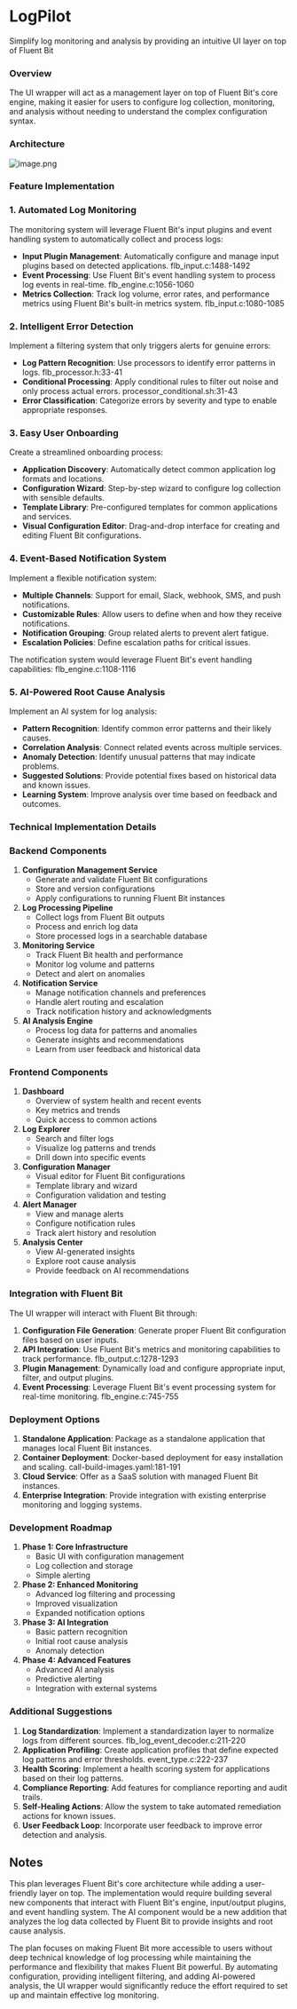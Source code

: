 # LogPilot
Simplify log monitoring and analysis by providing an intuitive UI layer on top of Fluent Bit

### **Overview**

The UI wrapper will act as a management layer on top of Fluent Bit's core engine, making it easier for users to configure log collection, monitoring, and analysis without needing to understand the complex configuration syntax.

### **Architecture**

![image.png](attachment:e39c4ed1-7aac-4731-8a7f-dc9b82ef20dd:image.png)

### **Feature Implementation**

### **1. Automated Log Monitoring**

The monitoring system will leverage Fluent Bit's input plugins and event handling system to automatically collect and process logs:

- **Input Plugin Management**: Automatically configure and manage input plugins based on detected applications. flb_input.c:1488-1492
- **Event Processing**: Use Fluent Bit's event handling system to process log events in real-time. flb_engine.c:1056-1060
- **Metrics Collection**: Track log volume, error rates, and performance metrics using Fluent Bit's built-in metrics system. flb_input.c:1080-1085

### **2. Intelligent Error Detection**

Implement a filtering system that only triggers alerts for genuine errors:

- **Log Pattern Recognition**: Use processors to identify error patterns in logs. flb_processor.h:33-41
- **Conditional Processing**: Apply conditional rules to filter out noise and only process actual errors. processor_conditional.sh:31-43
- **Error Classification**: Categorize errors by severity and type to enable appropriate responses.

### **3. Easy User Onboarding**

Create a streamlined onboarding process:

- **Application Discovery**: Automatically detect common application log formats and locations.
- **Configuration Wizard**: Step-by-step wizard to configure log collection with sensible defaults.
- **Template Library**: Pre-configured templates for common applications and services.
- **Visual Configuration Editor**: Drag-and-drop interface for creating and editing Fluent Bit configurations.

### **4. Event-Based Notification System**

Implement a flexible notification system:

- **Multiple Channels**: Support for email, Slack, webhook, SMS, and push notifications.
- **Customizable Rules**: Allow users to define when and how they receive notifications.
- **Notification Grouping**: Group related alerts to prevent alert fatigue.
- **Escalation Policies**: Define escalation paths for critical issues.

The notification system would leverage Fluent Bit's event handling capabilities: flb_engine.c:1108-1116

### **5. AI-Powered Root Cause Analysis**

Implement an AI system for log analysis:

- **Pattern Recognition**: Identify common error patterns and their likely causes.
- **Correlation Analysis**: Connect related events across multiple services.
- **Anomaly Detection**: Identify unusual patterns that may indicate problems.
- **Suggested Solutions**: Provide potential fixes based on historical data and known issues.
- **Learning System**: Improve analysis over time based on feedback and outcomes.

### **Technical Implementation Details**

### **Backend Components**

1. **Configuration Management Service**
    - Generate and validate Fluent Bit configurations
    - Store and version configurations
    - Apply configurations to running Fluent Bit instances
2. **Log Processing Pipeline**
    - Collect logs from Fluent Bit outputs
    - Process and enrich log data
    - Store processed logs in a searchable database
3. **Monitoring Service**
    - Track Fluent Bit health and performance
    - Monitor log volume and patterns
    - Detect and alert on anomalies
4. **Notification Service**
    - Manage notification channels and preferences
    - Handle alert routing and escalation
    - Track notification history and acknowledgments
5. **AI Analysis Engine**
    - Process log data for patterns and anomalies
    - Generate insights and recommendations
    - Learn from user feedback and historical data

### **Frontend Components**

1. **Dashboard**
    - Overview of system health and recent events
    - Key metrics and trends
    - Quick access to common actions
2. **Log Explorer**
    - Search and filter logs
    - Visualize log patterns and trends
    - Drill down into specific events
3. **Configuration Manager**
    - Visual editor for Fluent Bit configurations
    - Template library and wizard
    - Configuration validation and testing
4. **Alert Manager**
    - View and manage alerts
    - Configure notification rules
    - Track alert history and resolution
5. **Analysis Center**
    - View AI-generated insights
    - Explore root cause analysis
    - Provide feedback on AI recommendations

### **Integration with Fluent Bit**

The UI wrapper will interact with Fluent Bit through:

1. **Configuration File Generation**: Generate proper Fluent Bit configuration files based on user inputs.
2. **API Integration**: Use Fluent Bit's metrics and monitoring capabilities to track performance. flb_output.c:1278-1293
3. **Plugin Management**: Dynamically load and configure appropriate input, filter, and output plugins.
4. **Event Processing**: Leverage Fluent Bit's event processing system for real-time monitoring. flb_engine.c:745-755

### **Deployment Options**

1. **Standalone Application**: Package as a standalone application that manages local Fluent Bit instances.
2. **Container Deployment**: Docker-based deployment for easy installation and scaling. call-build-images.yaml:181-191
3. **Cloud Service**: Offer as a SaaS solution with managed Fluent Bit instances.
4. **Enterprise Integration**: Provide integration with existing enterprise monitoring and logging systems.

### **Development Roadmap**

1. **Phase 1: Core Infrastructure**
    - Basic UI with configuration management
    - Log collection and storage
    - Simple alerting
2. **Phase 2: Enhanced Monitoring**
    - Advanced log filtering and processing
    - Improved visualization
    - Expanded notification options
3. **Phase 3: AI Integration**
    - Basic pattern recognition
    - Initial root cause analysis
    - Anomaly detection
4. **Phase 4: Advanced Features**
    - Advanced AI analysis
    - Predictive alerting
    - Integration with external systems

### **Additional Suggestions**

1. **Log Standardization**: Implement a standardization layer to normalize logs from different sources. flb_log_event_decoder.c:211-220
2. **Application Profiling**: Create application profiles that define expected log patterns and error thresholds. event_type.c:222-237
3. **Health Scoring**: Implement a health scoring system for applications based on their log patterns.
4. **Compliance Reporting**: Add features for compliance reporting and audit trails.
5. **Self-Healing Actions**: Allow the system to take automated remediation actions for known issues.
6. **User Feedback Loop**: Incorporate user feedback to improve error detection and analysis.

## **Notes**

This plan leverages Fluent Bit's core architecture while adding a user-friendly layer on top. The implementation would require building several new components that interact with Fluent Bit's engine, input/output plugins, and event handling system. The AI component would be a new addition that analyzes the log data collected by Fluent Bit to provide insights and root cause analysis.

The plan focuses on making Fluent Bit more accessible to users without deep technical knowledge of log processing while maintaining the performance and flexibility that makes Fluent Bit powerful. By automating configuration, providing intelligent filtering, and adding AI-powered analysis, the UI wrapper would significantly reduce the effort required to set up and maintain effective log monitoring.
